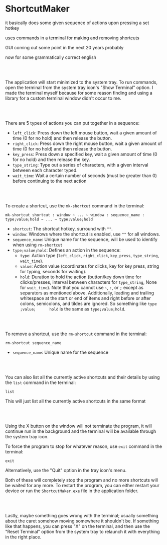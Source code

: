# ShortcutMaker

it basically does some given sequence of actions upon pressing a set hotkey

uses commands in a terminal for making and removing shortcuts

GUI coming out some point in the next 20 years probably

now for some grammatically correct english

<br><br>

The application will start minimized to the system tray. To run commands, open the terminal from the system tray icon's "Show Terminal" option. I made the terminal myself because for some reason finding and using a library for a custom terminal window didn't occur to me.

<br><br>

There are 5 types of actions you can put together in a sequence:
- `left_click`: Press down the left mouse button, wait a given amount of time (0 for no hold) and then release the button.
- `right_click`: Press down the right mouse button, wait a given amount of time (0 for no hold) and then release the button.
- `key_press`: Press down a specified key, wait a given amount of time (0 for no hold) and then release the key.
- `type_string`: Type out a series of characters, with a given interval between each character typed.
- `wait_time`: Wait a certain number of seconds (must be greater than 0) before continuing to the next action

<br><br>

To create a shortcut, use the `mk-shortcut` command in the terminal:
```
mk-shortcut shortcut : window ~ ... ~ window : sequence_name : type;value;hold ~ ... ~ type;value;hold
```
- `shortcut`: The shortcut hotkey, surround with `""`.
- `window`: Windows where the shortcut is enabled, use `""` for all windows.
- `sequence_name`: Unique name for the sequence, will be used to identify when using `rm-shortcut`
- `type;value;hold`: Defines an action in the sequence:
  - `type`: Action type (`left_click`, `right_click`, `key_press`, `type_string`, `wait_time`).
  - `value`: Action value (coordinates for clicks, key for key press, string for typing, seconds for waiting).
  - `hold`: Duration to hold the action (button/key down time for clicks/presses, interval between characters for `type_string`, None for `wait_time`).
Note that you cannot use `~`, `:`, or `;` except as separators as mentioned above. Additionally, leading and trailing whitespace at the start or end of items and right before or after colons, semicolons, and tildes are ignored. So something like `type     ;value;      hold` is the same as `type;value;hold`.

<br><br>

To remove a shortcut, use the `rm-shortcut` command in the terminal:
```
rm-shortcut sequence_name
```
- `sequence_name`: Unique name for the sequence

<br><br>

You can also list all the currently active shortcuts and their details by using the `list` command in the terminal:
```
list
```
This will just list all the currently active shortcuts in the same format 

<br><br>

Using the X button on the window will not terminate the program, it will continue run in the background and the terminal will be available through the system tray icon.

To force the program to stop for whatever reason, use `exit` command in the terminal:
```
exit
```
Alternatively, use the "Quit" option in the tray icon's menu.

Both of these will completely stop the program and no more shortcuts will be waited for any more. To restart the program, you can either restart your device or run the `ShortcutMaker.exe` file in the application folder.

<br> <br>

Lastly, maybe something goes wrong with the terminal; usually something about the caret somehow moving somewhere it shouldn't be. If something like that happens, you can press "X" on the terminal, and then use the "Reset Terminal" option from the system tray to relaunch it with everything in the right place.
